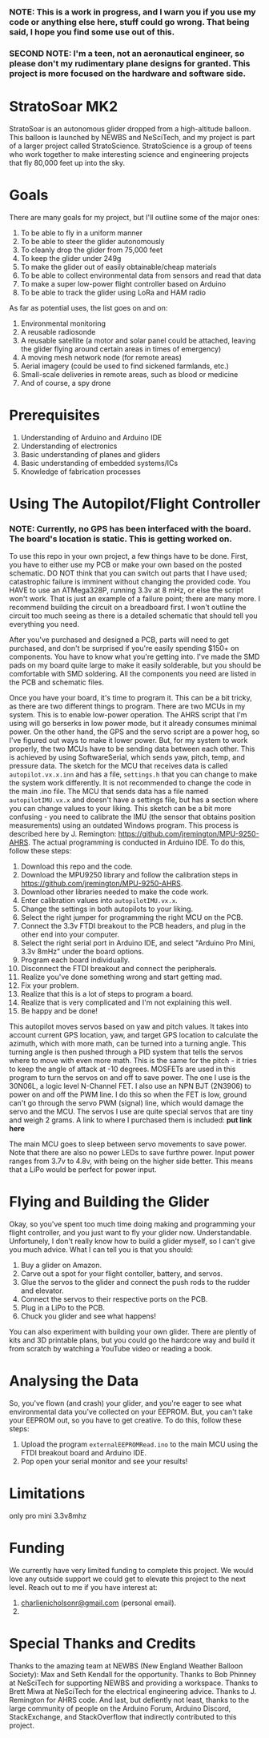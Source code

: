 ### NOTE: This is a work in progress, and I warn you if you use my code or anything else here, stuff could go wrong. That being said, I hope you find some use out of this.

### SECOND NOTE: I'm a teen, not an aeronautical engineer, so please don't my rudimentary plane designs for granted. This project is more focused on the hardware and software side.

# StratoSoar MK2
StratoSoar is an autonomous glider dropped from a high-altitude balloon. This balloon is launched by NEWBS and NeSciTech, and my project is part of a larger project called StratoScience. StratoScience is a group of teens who work together to make interesting science and engineering projects that fly 80,000 feet up into the sky. 

# Goals
There are many goals for my project, but I'll outline some of the major ones:
1. To be able to fly in a uniform manner
2. To be able to steer the glider autonomously
3. To cleanly drop the glider from 75,000 feet
4. To keep the glider under 249g
5. To make the glider out of easily obtainable/cheap materials
6. To be able to collect environmental data from sensors and read that data
7. To make a super low-power flight controller based on Arduino
8. To be able to track the glider using LoRa and HAM radio

As far as potential uses, the list goes on and on:
1. Environmental monitoring
2. A reusable radiosonde
3. A reusable satellite (a motor and solar panel could be attached, leaving the glider flying around certain areas in times of emergency)
4. A moving mesh network node (for remote areas)
5. Aerial imagery (could be used to find sickened farmlands, etc.)
6. Small-scale deliveries in remote areas, such as blood or medicine
7. And of course, a spy drone

# Prerequisites
1. Understanding of Arduino and Arduino IDE
2. Understanding of electronics
3. Basic understanding of planes and gliders
4. Basic understanding of embedded systems/ICs
5. Knowledge of fabrication processes

# Using The Autopilot/Flight Controller
### NOTE: Currently, no GPS has been interfaced with the board. The board's location is static. This is getting worked on.
To use this repo in your own project, a few things have to be done. First, you have to either use my PCB or make your own based on the posted schematic. DO NOT think that you can switch out parts that I have used; catastrophic failure is imminent without changing the provided code. You HAVE to use an ATMega328P, running 3.3v at 8 mHz, or else the script won't work. That is just an example of a failure point; there are many more. I recommend building the circuit on a breadboard first. I won't outline the circuit too much seeing as there is a detailed schematic that should tell you everything you need. 

After you've purchased and designed a PCB, parts will need to get purchased, and don't be surprised if you're easily spending $150+ on components. You have to know what you're getting into. I've made the SMD pads on my board quite large to make it easily solderable, but you should be comfortable with SMD soldering. All the components you need are listed in the PCB and schematic files.

Once you have your board, it's time to program it. This can be a bit tricky, as there are two different things to program. There are two MCUs in my system. This is to enable low-power operation. The AHRS script that I'm using will go berserks in low power mode, but it already consumes minimal power. On the other hand, the GPS and the servo script are a power hog, so I've figured out ways to make it lower power. But, for my system to work properly, the two MCUs have to be sending data between each other. This is achieved by using SoftwareSerial, which sends yaw, pitch, temp, and pressure data. The sketch for the MCU that receives data is called `autopilot.vx.x.inn` and has a file, `settings.h` that you can change to make the system work differently. It is not recommended to change the code in the main .ino file. The MCU that sends data has a file named `autopilotIMU.vx.x` and doesn't have a settings file, but has a section where you can change values to your liking. This sketch can be a bit more confusing - you need to calibrate the IMU (the sensor that obtains position measurements) using an outdated Windows program. This process is described here by J. Remington: https://github.com/jremington/MPU-9250-AHRS. The actual programming is conducted in Arduino IDE. To do this, follow these steps:
1. Download this repo and the code.
2. Download the MPU9250 library and follow the calibration steps in https://github.com/jremington/MPU-9250-AHRS.
3. Download other libraries needed to make the code work.
4. Enter calibration values into `autopilotIMU.vx.x`.
5. Change the settings in both autopilots to your liking.
6. Select the right jumper for programming the right MCU on the PCB.
7. Connect the 3.3v FTDI breakout to the PCB headers, and plug in the other end into your computer.
9. Select the right serial port in Arduino IDE, and select "Arduino Pro Mini, 3.3v 8mHz" under the board options.
10. Program each board individually.
11. Disconnect the FTDI breakout and connect the peripherals.
12. Realize you've done something wrong and start getting mad.
13. Fix your problem.
14. Realize that this is a lot of steps to program a board.
15. Realize that is very complicated and I'm not explaining this well.
16. Be happy and be done!

This autopilot moves servos based on yaw and pitch values. It takes into account current GPS location, yaw, and target GPS location to calculate the azimuth, which with more math, can be turned into a turning angle. This turning angle is then pushed through a PID system that tells the servos where to move with even more math. This is the same for the pitch - it tries to keep the angle of attack at -10 degrees. MOSFETs are used in this program to turn the servos on and off to save power. The one I use is the 30N06L, a logic level N-Channel FET. I also use an NPN BJT (2N3906) to power on and off the PWM line. I do this so when the FET is low, ground can't go through the servo PWM (signal) line, which would damage the servo and the MCU. The servos I use are quite special servos that are tiny and weigh 2 grams. A link to where I purchased them is included: **put link here**

The main MCU goes to sleep between servo movements to save power. Note that there are also no power LEDs to save furthre power. Input power ranges from 3.7v to 4.8v, with being on the higher side better. This means that a LiPo would be perfect for power input.

# Flying and Building the Glider
Okay, so you've spent too much time doing making and programming your flight controller, and you just want to fly your glider now. Understandable. Unfortunely, I don't really know how to build a glider myself, so I can't give you much advice. What I can tell you is that you should:
1. Buy a glider on Amazon.
2. Carve out a spot for your flight contoller, battery, and servos.
3. Glue the servos to the glider and connect the push rods to the rudder and elevator.
4. Connect the servos to their respective ports on the PCB.
5. Plug in a LiPo to the PCB.
6. Chuck you glider and see what happens!

You can also experiment with building your own glider. There are plently of kits and 3D printable plans, but you could go the hardcore way and build it from scratch by watching a YouTube video or reading a book.

# Analysing the Data
So, you've flown (and crash) your glider, and you're eager to see what environmental data you've collected on your EEPROM. But, you can't take your EEPROM out, so you have to get creative. To do this, follow these steps:
1. Upload the program `externalEEPROMRead.ino` to the main MCU using the FTDI breakout board and Arduino IDE.
2. Pop open your serial monitor and see your results!

# Limitations
only pro mini 3.3v8mhz

# Funding
We currently have very limited funding to complete this project. We would love any outside support we could get to elevate this project to the next level. Reach out to me if you have interest at:
1. charlienicholsonr@gmail.com (personal email).
2. 

# Special Thanks and Credits
Thanks to the amazing team at NEWBS (New England Weather Balloon Society): Max and Seth Kendall for the opportunity. Thanks to Bob Phinney at NeSciTech for supporting NEWBS and providing a workspace. Thanks to Brett Miwa at NeSciTech for the electrical engineering advice. Thanks to J. Remington for AHRS code. And last, but defiently not least, thanks to the large community of people on the Arduino Forum, Arduino Discord, StackExchange, and StackOverflow that indirectly contributed to this project.
